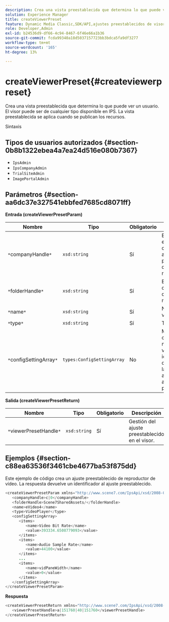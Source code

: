 ```yaml
---
description: Crea una vista preestablecida que determina lo que puede ver un usuario. El visor puede ser de cualquier tipo disponible en IPS. La vista preestablecida se aplica cuando se publican los recursos.
solution: Experience Manager
title: createViewerPreset
feature: Dynamic Media Classic,SDK/API,ajustes preestablecidos de visor
role: Developer,Admin
exl-id: b24536d9-df66-4c94-8467-6f46e66a1b36
source-git-commit: fcda99340a18d5037157723bb3bdca5fa9df3277
workflow-type: tm+mt
source-wordcount: '165'
ht-degree: 13%

---
```


# createViewerPreset{#createviewerpreset}

Crea una vista preestablecida que determina lo que puede ver un usuario. El visor puede ser de cualquier tipo disponible en IPS. La vista preestablecida se aplica cuando se publican los recursos.

Sintaxis

## Tipos de usuarios autorizados {#section-0b8b1322ebea4a7ea24d516e080b7367}

* `IpsAdmin`
* `IpsCompanyAdmin`
* `TrialSiteAdmin`
* `ImagePortalAdmin`

## Parámetros {#section-aa6dc37e327541ebbfed7685cd8071ff}

**Entrada (createViewerPresetParam)**

| Nombre | Tipo | Obligatorio | Descripción |
|---|---|---|---|
| `*`companyHandle`*` | `xsd:string` | Sí | El nombre de la empresa que contiene los ajustes preestablecidos de visor y los recursos. |
| `*`folderHandle`*` | `xsd:string` | Sí | El identificador de la carpeta que contiene los recursos. |
| `*`name`*` | `xsd:string` | Sí | Nombre del visor. |
| `*`type`*` | `xsd:string` | Sí | Tipo de visor. |
| `*`configSettingArray`*` | `types:ConfigSettingArray` | No | Matriz que contiene nombres, valores y identificadores de imágenes a las que está aplicando ajustes preestablecidos. |

**Salida (createViewerPresetReturn)**

| Nombre | Tipo | Obligatorio | Descripción |
|---|---|---|---|
| `*`viewerPresetHandle`*` | `xsd:string` | Sí | Gestión del ajuste preestablecido en el visor. |

## Ejemplos {#section-c88ea63536f3461cbe4677ba53f875dd}

Este ejemplo de código crea un ajuste preestablecido de reproductor de vídeo. La respuesta devuelve un identificador al ajuste preestablecido.

```java
<createViewerPresetParam xmlns="http://www.scene7.com/IpsApi/xsd/2008-01-15">
   <companyHandle>c|0</companyHandle>
   <folderHandle>Scene7SharedAssets/</folderHandle>
   <name>eVideo4</name>
   <type>VideoPlayer</type>
   <configSettingArray>
      <items>
         <name>Video Bit Rate</name>
         <value>393334.6508779093</value>
      </items>
      <items>
         <name>Audio Sample Rate</name>
         <value>44100</value>
      </items>
      ...
      <items>
         <name>vidPaneWidth</name>
         <value>0</value>
      </items>
   </configSettingArray>
</createViewerPresetParam>
```

**Respuesta**

```java
<createViewerPresetReturn xmlns="http://www.scene7.com/IpsApi/xsd/2008-01-15">
   <viewerPresetHandle>a|151760|40|151760</viewerPresetHandle>
</createViewerPresetReturn>
```
